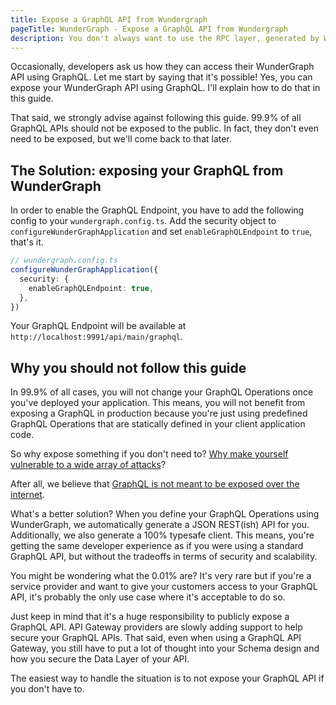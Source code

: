```yaml
---
title: Expose a GraphQL API from Wundergraph
pageTitle: WunderGraph - Expose a GraphQL API from Wundergraph
description: You don't always want to use the RPC layer, generated by WunderGraph, but directly expose the GraphQL API. This Guide will help you to do that.
---
```


Occasionally, developers ask us how they can access their WunderGraph API using GraphQL.
Let me start by saying that it's possible! Yes, you can expose your WunderGraph API using GraphQL.
I'll explain how to do that in this guide.

That said, we strongly advise against following this guide.
99.9% of all GraphQL APIs should not be exposed to the public.
In fact, they don't even need to be exposed,
but we'll come back to that later.

## The Solution: exposing your GraphQL from WunderGraph

In order to enable the GraphQL Endpoint,
you have to add the following config to your `wundergraph.config.ts`.
Add the security object to `configureWunderGraphApplication` and set `enableGraphQLEndpoint` to `true`,
that's it.

```typescript
// wundergraph.config.ts
configureWunderGraphApplication({
  security: {
    enableGraphQLEndpoint: true,
  },
})
```

Your GraphQL Endpoint will be available at `http://localhost:9991/api/main/graphql`.

## Why you should not follow this guide

In 99.9% of all cases, you will not change your GraphQL Operations once you've deployed your application.
This means, you will not benefit from exposing a GraphQL in production because you're just using predefined GraphQL Operations that are statically defined in your client application code.

So why expose something if you don't need to?
[Why make yourself vulnerable to a wide array of attacks](https://wundergraph.com/blog/the_complete_graphql_security_guide_fixing_the_13_most_common_graphql_vulnerabilities_to_make_your_api_production_ready)?

After all, we believe that [GraphQL is not meant to be exposed over the internet](https://wundergraph.com/blog/graphql_is_not_meant_to_be_exposed_over_the_internet).

What's a better solution?
When you define your GraphQL Operations using WunderGraph,
we automatically generate a JSON REST(ish) API for you.
Additionally, we also generate a 100% typesafe client.
This means, you're getting the same developer experience as if you were using a standard GraphQL API,
but without the tradeoffs in terms of security and scalability.

You might be wondering what the 0.01% are?
It's very rare but if you're a service provider and want to give your customers access to your GraphQL API,
it's probably the only use case where it's acceptable to do so.

Just keep in mind that it's a huge responsibility to publicly expose a GraphQL API.
API Gateway providers are slowly adding support to help secure your GraphQL APIs.
That said, even when using a GraphQL API Gateway,
you still have to put a lot of thought into your Schema design and how you secure the Data Layer of your API.

The easiest way to handle the situation is to not expose your GraphQL API if you don't have to.

